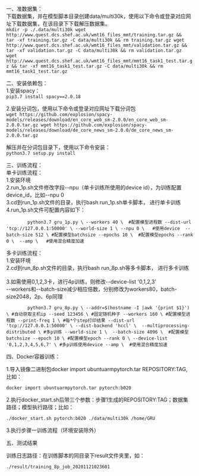 一、准数据集：<br>
下载数据集，并在模型脚本目录创建data/multi30k，使用以下命令或登录对应网址下载数据集，在该目录下下载解压数据集。<br>
`mkdir -p ./.data/multi30k
wget http://www.quest.dcs.shef.ac.uk/wmt16_files_mmt/training.tar.gz &&  tar -xf training.tar.gz -C data/multi30k && rm training.tar.gz
wget http://www.quest.dcs.shef.ac.uk/wmt16_files_mmt/validation.tar.gz && tar -xf validation.tar.gz -C data/multi30k && rm validation.tar.gz
wget http://www.quest.dcs.shef.ac.uk/wmt16_files_mmt/mmt16_task1_test.tar.gz && tar -xf mmt16_task1_test.tar.gz -C data/multi30k && rm mmt16_task1_test.tar.gz
`

二、安装依赖包：<br>
1.安装spacy：<br>
`pip3.7 install spacy==2.0.18`

2.安装分词包，使用以下命令或登录对应网址下载分词包<br>
`wget https://github.com/explosion/spacy-models/releases/download/en_core_web_sm-2.0.0/en_core_web_sm-2.0.0.tar.gz
wget https://github.com/explosion/spacy-models/releases/download/de_core_news_sm-2.0.0/de_core_news_sm-2.0.0.tar.gz`

解压并在分词包目录下，使用以下命令安装：<br>
`python3.7 setup.py install`

三、训练流程：<br>
单卡训练流程：<br>
	1.安装环境<br>
	2.run_1p.sh文件修改字段--npu（单卡训练所使用的device id），为训练配置device_id，比如--npu 0<br>
	3.cd到run_1p.sh文件的目录，执行bash run_1p.sh单卡脚本， 进行单卡训练<br>
	4.run_1p.sh文件可配置内容如下：
	
`        python3.7 gru_1p.py \
            --workers 40 \  #配置模型进程数
            --dist-url 'tcp://127.0.0.1:50000' \
            --world-size 1 \
            --npu 0 \   #使用device 
            --batch-size 512 \ #配置模型batchsize
            --epochs 10 \  #配置模型epochs
            --rank 0 \ 
            --amp \   #使用混合精度加速`
                
多卡训练流程：<br>
	1.安装环境<br>
	2.cd到run_8p.sh文件的目录，执行bash run_8p.sh等多卡脚本， 进行多卡训练<br>	
	3.如需使用0,1,2,3卡，进行4p训练，则修改--device-list '0,1,2,3'<br>
	--workers和--batch-size减少相应倍数，分别修改为workers80，batch-size2048，2p、6p同理
	
`        python3.7 gru_8p.py \
            --addr=$(hostname -I |awk '{print $1}') \ #自动获取主机ip
            --seed 123456 \ #固定随机种子
            --workers 160 \ #配置模型进程数
            --print-freq 1 \ #每*个step打印结果
            --dist-url 'tcp://127.0.0.1:50000' \
            --dist-backend 'hccl' \ 
            --multiprocessing-distributed \ #多p训练
            --world-size 1 \ 
            --batch-size 4096 \  #配置模型batchsize
            --epoch 10 \ #配置模型epoch
            --rank 0 \
            --device-list '0,1,2,3,4,5,6,7' \ #多p训练使用device
            --amp \  #使用混合精度加速`
    	
四、Docker容器训练：

1.导入镜像二进制包docker import ubuntuarmpytorch.tar REPOSITORY:TAG, 比如：

    docker import ubuntuarmpytorch.tar pytorch:b020
2.执行docker_start.sh后带三个参数：步骤1生成的REPOSITORY:TAG；数据集路径；模型执行路径；比如：

    ./docker_start.sh pytorch:b020 ./data/multi30k /home/GRU
3.执行步骤一训练流程（环境安装除外）

五、测试结果

训练日志路径：在训练脚本的同目录下result文件夹里，如：

    ./result/training_8p_job_20201121023601